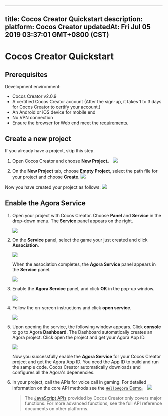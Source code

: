 
---
title: Cocos Creator Quickstart
description: 
platform: Cocos Creator
updatedAt: Fri Jul 05 2019 03:37:01 GMT+0800 (CST)
---
# Cocos Creator Quickstart
## Prerequisites

Development environment:

- Cocos Creator v2.0.9
- A certified Cocos Creator account (After the sign-up, it takes 1 to 3 days for Cocos Creator to certify your account.)
- An Android or iOS device for mobile end
- No VPN connection
- Ensure the browser for Web end meet the [requirements](https://docs.agora.io/en/Audio%20Broadcast/web_prepare?platform=Web).


## Create a new project

If you already have a project, skip this step.

1. Open Cocos Creator and choose **New Project**。
   ![](https://web-cdn.agora.io/docs-files/1552018036690)
   

2. On the **New Project** tab, choose **Empty Project**, select the path file for your project and choose **Create**.
   ![](https://web-cdn.agora.io/docs-files/1552018176389)


Now you have created your project as follows:
![](https://web-cdn.agora.io/docs-files/1552018232037)

## Enable the Agora Service

1. Open your project with Cocos Creator. Choose **Panel** and **Service** in the drop-down menu. The **Service** panel appears on the right.

	 ![](https://web-cdn.agora.io/docs-files/1552018316864)
   

2. On the **Service** panel, select the game your just created and click **Association**.

	 ![](https://web-cdn.agora.io/docs-files/1555038788749)

	When the association completes, the **Agora Service** panel appears in the **Service** panel.
	 
   ![](https://web-cdn.agora.io/docs-files/1555041482406)

3. Enable the **Agora Service** panel, and click **OK** in the pop-up window.

   ![](https://web-cdn.agora.io/docs-files/1555039396375)
	 
4. Follow the on-screen instructions and click **open service**.

   ![](https://web-cdn.agora.io/docs-files/1555039476153)
	 
5. Upon opening the service, the following window appears. Click **console** to go to Agora **Dashboard**. The Dashboard automatically creates an Agora project. Click open the project and get your Agora App ID.

   ![](https://web-cdn.agora.io/docs-files/1555039933767)
	 
   Now you successfully enable the **Agora Service** for your Cocos Creator project and get the Agora App ID. You need the App ID to build and run the sample code. Cocos Creator automatically downloads and configures all the Agora's depenencies.


6. In your project, call the APIs for voice call in gaming. For detailed information on the core API methods see the [`HelloAgora` Demo](https://github.com/AgoraIO/Voice-Call-for-Mobile-Gaming/tree/master/Basic-Voice-Call-for-Gaming/Hello-Cocos-Creator-Voice-Agora)。
   ![](https://web-cdn.agora.io/docs-files/1551929077432)
	 
	 > The [JavaScript APIs](../../en/Interactive%20Gaming/game_coco.md) provided by Cocos Creator only covers major functions. For more advanced functions, see the full API reference documents on other platforms.
